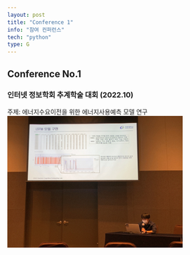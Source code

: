 ```yaml
---
layout: post
title: "Conference 1"
info: "참여 컨퍼런스"
tech: "python"
type: G
---
```


## Conference No.1
### 인터넷 정보학회 추계학술 대회 (2022.10)
주제: 에너지수요이전을 위한 에너지사용예측 모델 연구
<br/><img src = "img/con1.jpg" width="400" height="300">

